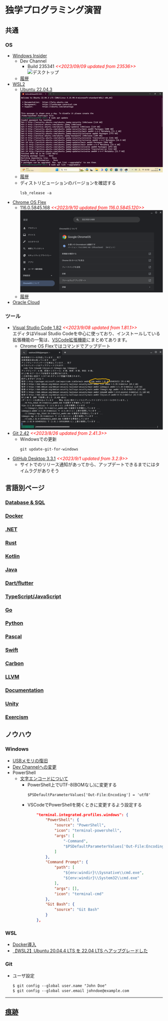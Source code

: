 # 独学プログラミング演習
##  共通
### OS
  - [Windows Insider](https://blogs.windows.com/windows-insider/)
    - Dev Channel
      - Build 235341 <span style="color: red;">*<<2023/09/09 updated from 23536>>*</span>
        ![デスクトップ](./images/Windows/20230910_Windows11_Build23541.png)
    - [履歴](./windows/history.md)
  - [WSL2](https://learn.microsoft.com/ja-jp/windows/wsl/install)
    - [Ubuntu 22.04.3](https://www.releases.ubuntu.com/jammy/)
      ![22.04.3 LTS](./images/Windows/20230826_WSL_Ubuntu22.04.3.png)
    - [履歴](./wsl/history.md)
    - ディストリビューションのバージョンを確認する
      ```
      lsb_release -a
      ```
  - [Chrome OS Flex](https://chromereleases.googleblog.com/search/label/ChromeOS%20Flex)
    - 116.0.5845.168 <span style="color: red;">*<<2023/9/10 updated from 116.0.5845.120>>*</span>
      ![Chrome OS Flexバージョン情報](./images/Chrome/20230910_Chrome_OS_Flex_116.0.5845.168.png)
    - [履歴](./chrome/history.md)
  - [Oracle Cloud](https://github.com/Tatsukiyoshi/Weekend_Programming/wiki/OracleCloud)
### ツール
  - [Visual Studio Code 1.82](https://code.visualstudio.com/) <span style="color: red;">*<<2023/9/08 updated from 1.81.1>>*</span> <BR />
    エディタはVisual Studio Codeを中心に使っており、インストールしている拡張機能の一覧は、[VSCode拡張機能](_sub/vscodeExtensions.md)にまとめてあります。<BR />
    - Chrome OS Flexではコマンドでアップデート
    ![Upgrade on Chrome OS Flex](./images/Chrome/20230910_code_1.82.png)
  - [Git 2.42](https://git-scm.com/download) <span style="color: red;">*<<2023/8/26 updated from 2.41.3>>*</span>
    - Windowsでの更新
      ```
      git update-git-for-windows
      ```
  - [GitHub Desktop 3.3.1](https://desktop.github.com/release-notes/) <span style="color: red;">*<<2023/9/1 updated from 3.2.9>>*</span>
    - サイトでのリリース通知があってから、アップデートできるまでにはタイムラグがありそう

##  言語別ページ
### [Database & SQL](https://github.com/Tatsukiyoshi/Weekend_Programming/wiki/Database)
### [Docker](https://github.com/Tatsukiyoshi/Weekend_Programming/wiki/Docker)
### [.NET](https://github.com/Tatsukiyoshi/Weekend_Programming/wiki/.NET)
### [Rust](https://github.com/Tatsukiyoshi/Weekend_Programming/wiki/Rust)
### [Kotlin](https://github.com/Tatsukiyoshi/Weekend_Programming/wiki/Kotlin)
### [Java](https://github.com/Tatsukiyoshi/Weekend_Programming/wiki/Java)
### [Dart/flutter](https://github.com/Tatsukiyoshi/Weekend_Programming/wiki/Flutter)
### [TypeScript/JavaScript](https://github.com/Tatsukiyoshi/Weekend_Programming/wiki/TypeScript)
### [Go](https://github.com/Tatsukiyoshi/Weekend_Programming/wiki/Go)
### [Python](https://github.com/Tatsukiyoshi/Weekend_Programming/wiki/Python)
### [Pascal](https://github.com/Tatsukiyoshi/Weekend_Programming/wiki/Others#pascal)
### [Swift](https://github.com/Tatsukiyoshi/Weekend_Programming/wiki/Others#swift)
### [Carbon](https://github.com/Tatsukiyoshi/Weekend_Programming/wiki/Carbon)
### [LLVM](https://github.com/Tatsukiyoshi/Weekend_Programming/wiki/Others#llvm)
### [Documentation](https://github.com/Tatsukiyoshi/Weekend_Programming/wiki/Documentation)
### [Unity](https://github.com/Tatsukiyoshi/Weekend_Programming/wiki/Unity)
### [Exercism](https://github.com/Tatsukiyoshi/Weekend_Programming/wiki/Exercism)

##  ノウハウ
### Windows
  - [USBメモリの復旧](https://jp.easeus.com/partition-manager/fix-usb-drive-incorrect-size.html)
  - [Dev Channelへの変更](https://mitomoha.hatenablog.com/entry/2023/08/11/010623)
  - PowerShell
    - [文字エンコードについて](https://learn.microsoft.com/ja-jp/powershell/module/microsoft.powershell.core/about/about_character_encoding?view=powershell-7.3)
      - PowerShell上でUTF-8(BOMなし)に変更する
        ```shell
        $PSDefaultParameterValues['Out-File:Encoding'] = 'utf8'
        ```
      - VSCodeでPowerShellを開くときに変更するよう設定する
        ```json
            "terminal.integrated.profiles.windows": {
                "PowerShell": {
                    "source": "PowerShell",
                    "icon": "terminal-powershell",
                    "args": [
                        "-Command",
                        "$PSDefaultParameterValues['Out-File:Encoding'] = 'utf8'"
                    ]
                },
                "Command Prompt": {
                    "path": [
                        "${env:windir}\\Sysnative\\cmd.exe",
                        "${env:windir}\\System32\\cmd.exe"
                    ],
                    "args": [],
                    "icon": "terminal-cmd"
                },
                "Git Bash": {
                    "source": "Git Bash"
                }
            },
        ```

### WSL
  - [Docker導入](https://github.com/Tatsukiyoshi/Weekend_Programming/wiki/Docker)
  - [【WSL2】Ubuntu 20.04.4 LTS を 22.04 LTS へアップグレードした](https://zenn.dev/ryuu/articles/upgrade-ubuntu2204-wsl)

### Git
  - ユーザ設定
    ```
    $ git config --global user.name "John Doe"
    $ git config --global user.email johndoe@example.com
    ```
---
##  [痕跡](_sub/Profile.md)
